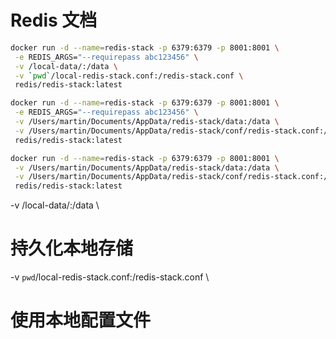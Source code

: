 # Redis 文档

```sh
docker run -d --name=redis-stack -p 6379:6379 -p 8001:8001 \
 -e REDIS_ARGS="--requirepass abc123456" \
 -v /local-data/:/data \
 -v `pwd`/local-redis-stack.conf:/redis-stack.conf \
 redis/redis-stack:latest
```

```sh
docker run -d --name=redis-stack -p 6379:6379 -p 8001:8001 \
 -e REDIS_ARGS="--requirepass abc123456" \
 -v /Users/martin/Documents/AppData/redis-stack/data:/data \
 -v /Users/martin/Documents/AppData/redis-stack/conf/redis-stack.conf:/redis-stack.conf \
 redis/redis-stack:latest
```

```sh
docker run -d --name=redis-stack -p 6379:6379 -p 8001:8001 \
 -v /Users/martin/Documents/AppData/redis-stack/data:/data \
 -v /Users/martin/Documents/AppData/redis-stack/conf/redis-stack.conf:/redis-stack.conf \
 redis/redis-stack:latest
```

-v /local-data/:/data \

# 持久化本地存储

-v `pwd`/local-redis-stack.conf:/redis-stack.conf \

# 使用本地配置文件
